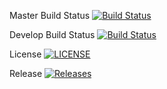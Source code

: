 Master Build Status [![Build Status](https://travis-ci.org/Sebastian-Reid/sem.svg?branch=master)](https://travis-ci.org/Sebastian-Reid/sem)

Develop Build Status [![Build Status](https://travis-ci.org/Sebastian-Reid/sem.svg?branch=develop)](https://travis-ci.org/Sebastian-Reid/sem)


License [![LICENSE](https://img.shields.io/github/license/Sebastian-Reid/sem.svg?style=flat-square)](https://github.com/Sebastian-Reid/sem/blob/master/LICENSE)

Release [![Releases](https://img.shields.io/github/release/Sebastian-Reid/sem/all.svg?style=flat-square)](https://github.com/Sebastian-Reid/sem/releases)
